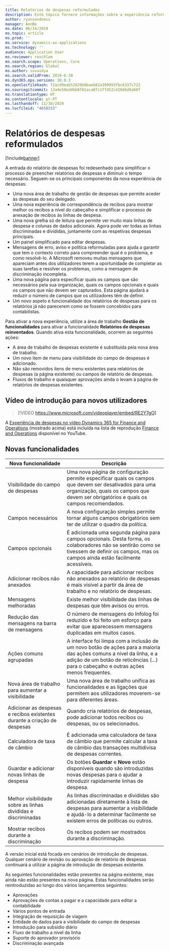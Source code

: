 ```yaml
---
title: Relatórios de despesas reformulados
description: Este tópico fornece informações sobre a experiência reformulada e reinventada para a introdução de relatórios de despesas no Microsoft Dynamics 365 Finance. A nova experiência simplifica o processo de conclusão dos relatórios de despesas e diminui o tempo que é necessário.
author: ryansandness
manager: AnnBe
ms.date: 06/14/2019
ms.topic: article
ms.prod: ''
ms.service: dynamics-ax-applications
ms.technology: ''
audience: Application User
ms.reviewer: roschlom
ms.search.scope: Operations, Core
ms.search.region: Global
ms.author: suvaidya
ms.search.validFrom: 2019-6-30
ms.dyn365.ops.version: 10.0.3
ms.openlocfilehash: f2acd9eab52629b0baeb82a399993fbc6337c722
ms.sourcegitcommit: 13a4e58eddbb0f81aca07c1ff452c420dbd8a68f
ms.translationtype: HT
ms.contentlocale: pt-PT
ms.lasthandoff: 11/30/2020
ms.locfileid: "4650153"
---
```

# <a name="redesigned-expense-reports"></a>Relatórios de despesas reformulados
[!include[banner](../includes/banner.md)]

A entrada do relatório de despesas foi redesenhado para simplificar o processo de preencher relatórios de despesas e diminuir o tempo necessário. Seguem-se os principais componentes da nova experiência de despesas:

- Uma nova área de trabalho de gestão de despesas que permite aceder às despesas do seu delegado.
- Uma nova experiência de correspondência de recibos para mostrar melhor os recibos a nível do cabeçalho e simplificar o processo de anexação de recibos às linhas de despesa.
- Uma nova grelha só de leitura que permite ver muito mais linhas de despesa e colunas de dados adicionais. Agora pode ver todas as linhas discriminadas e divididas, juntamente com as respetivas despesas principais.
- Um painel simplificado para editar despesas.
- Mensagens de erro, aviso e política reformuladas para ajuda a garantir que tem o contexto correto para compreender qual é o problema, e como resolvê-lo. A Microsoft removeu muitas mensagens que apareciam antes dos utilizadores terem a oportunidade de completar as suas tarefas e resolver os problemas, como a mensagem de discriminação incompleta.
- Uma nova página para especificar quais os campos que são necessários pela sua organização, quais os campos opcionais e quais os campos que não devem ser capturados. Esta página ajudará a reduzir o número de campos que os utilizadores têm de definir.
- Um novo aspeto e funcionalidade dos relatórios de despesas para os relatórios já não parecerem como se fossem concebidos para contabilistas.

Para ativar a nova experiência, utilize a área de trabalho **Gestão de funcionalidades** para ativar a funcionalidade **Relatórios de despesas reinventados**. Quando ativa esta funcionalidade, ocorrem as seguintes ações:

- A área de trabalho de despesas existente é substituída pela nova área de trabalho.
- Um novo item de menu para visibilidade do campo de despesas é adicionado.
- Não são removidos itens de menu existentes para relatórios de despesas (a página existente) ou campos de relatório de despesas.
- Fluxos de trabalho e quaisquer aprovações ainda o levam à página de relatórios de despesas existentes.

## <a name="getting-started-video-for-new-users"></a>Vídeo de introdução para novos utilizadores

> [!VIDEO https://www.microsoft.com/videoplayer/embed/RE2Y7gO]

A [Experiência de despesas no vídeo Dynamics 365 for Finance and Operations](https://youtu.be/Ocy-MsTvEE0) (mostrado acima) está incluída na lista de reprodução [Finance and Operations](https://www.youtube.com/playlist?list=PLcakwueIHoT_SYfIaPGoOhloFoCXiUSyW) disponível no YouTube.

## <a name="new-features"></a>Novas funcionalidades

| Nova funcionalidade | Descrição |
|---|----|
| Visibilidade do campo de despesas | Uma nova página de configuração permite especificar quais os campos que devem ser desativados para uma organização, quais os campos que devem ser obrigatórios e quais os campos recomendados. |
| Campos necessários | A nova configuração simples permite tornar alguns campos obrigatórios sem ter de utilizar o quadro da política. |
| Campos opcionais | É adicionada uma segunda página para campos opcionais. Desta forma, os colaboradores não se sentirão como se tivessem de definir os campos, mas os campos ainda estão facilmente acessíveis. |
| Adicionar recibos não anexados | A capacidade para adicionar recibos não anexados ao relatório de despesas é mais visível a partir da área de trabalho e no relatório de despesas. |
| Mensagens melhoradas | Existe melhor visibilidade das linhas de despesas que têm avisos ou erros. |
| Redução das mensagens na barra de mensagens| O número de mensagens do Infolog foi reduzido e foi feito um esforço para evitar que aparecessem mensagens duplicadas em muitos casos. |
| Ações comuns agrupadas | A interface foi limpa com a inclusão de um novo botão de ações para a maioria das ações comuns a nível da linha, e a adição de um botão de reticências (...) para o cabeçalho e outras ações menos frequentes. |
| Nova área de trabalho para aumentar a visibilidade | Uma nova área de trabalho unifica as funcionalidades e as ligações que permitem aos utilizadores moverem-se para diferentes áreas. |
| Adicionar as despesas e recibos existentes durante a criação de despesas | Quando cria relatórios de despesas, pode adicionar todos recibos ou despesas, ou os selecionados. |
| Calculadora de taxa de câmbio | É adicionada uma calculadora de taxa de câmbio que permite calcular a taxa de câmbio das transações multidivisa de despesas correntes. |
| Guardar e adicionar novas linhas de despesa | Os botões **Guardar** e **Novo** estão disponíveis quando são introduzidas novas despesas para o ajudar a introduzir rapidamente linhas de despesa. |
| Melhor visibilidade sobre as linhas divididas e discriminadas | As linhas discriminadas e divididas são adicionadas diretamente à lista de despesas para aumentar a visibilidade e ajudá-lo a determinar facilmente se existem erros de políticas ou outros. |
| Mostrar recibos durante a discriminação | Os recibos podem ser mostrados durante a discriminação. |

A versão inicial está focada em cenários de introdução de despesas. Qualquer cenário de revisão ou aprovação de relatório de despesas continuará a utilizar a página de introdução de despesas existente.

As seguintes funcionalidades estão presentes na página existente, mas ainda não estão presentes na nova página. Estas funcionalidades serão reintroduzidas ao longo dos vários lançamentos seguintes:

- Aprovações
- Aprovações de contas a pagar e a capacidade para editar a contabilidade
- Vários pontos de entrada
- Integração de requisição de viagem
- Entidade de dados para a visibilidade do campo de despesas
- Introdução para subsídio diário
- Fluxo de trabalho a nível da linha
- Suporte do aprovador provisório
- Discriminação avançada
